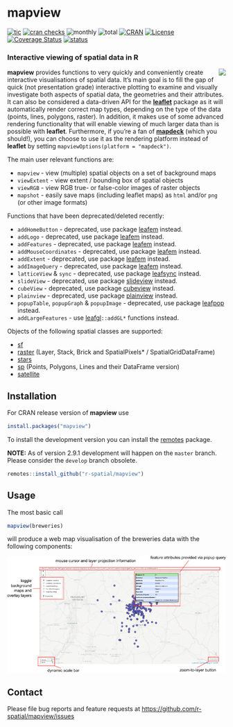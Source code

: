 
# mapview

<!-- badges: start -->
[![tic](https://github.com/r-spatial/mapview/workflows/tic/badge.svg?branch=master)](https://github.com/r-spatial/mapview/actions)
[![cran
checks](https://cranchecks.info/badges/worst/mapview)](https://cran.r-project.org/web/checks/check_results_mapview.html)
![monthly](https://cranlogs.r-pkg.org/badges/mapview)
![total](https://cranlogs.r-pkg.org/badges/grand-total/mapview)
[![CRAN](https://www.r-pkg.org/badges/version/mapview?color=009999)](https://cran.r-project.org/package=mapview)
[![License](https://img.shields.io/badge/license-GPL%20%28%3E=%203%29-lightgrey.svg?style=flat)](https://www.gnu.org/licenses/gpl-3.0.html)
[![Coverage
Status](https://img.shields.io/codecov/c/github/r-spatial/mapview/develop.svg)](https://codecov.io/github/r-spatial/mapview?branch=develop)
[![status](https://tinyverse.netlify.com/badge/mapview)](https://CRAN.R-project.org/package=mapview)
<!-- badges: end -->

### Interactive viewing of spatial data in R

<a href="https://github.com/tim-salabim/mvl"><img align="right" src="https://github.com/tim-salabim/mvl/blob/cstriestohelp/imagery/animated/box_anim.gif?raw=true" /></a>

**mapview** provides functions to very quickly and conveniently create
interactive visualisations of spatial data. It’s main goal is to fill
the gap of quick (not presentation grade) interactive plotting to
examine and visually investigate both aspects of spatial data, the
geometries and their attributes. It can also be considered a data-driven
API for the [**leaflet**](https://cran.r-project.org/package=leaflet)
package as it will automatically render correct map types, depending on
the type of the data (points, lines, polygons, raster). In addition, it
makes use of some advanced rendering functionality that will enable
viewing of much larger data than is possible with **leaflet**.
Furthermore, if you’re a fan of
[**mapdeck**](https://cran.r-project.org/package=mapdeck) (which you
should!), you can choose to use it as the rendering platform instead of
**leaflet** by setting `mapviewOptions(platform = "mapdeck")`.

The main user relevant functions are:

-   `mapview` - view (multiple) spatial objects on a set of background
    maps
-   `viewExtent` - view extent / bounding box of spatial objects
-   `viewRGB` - view RGB true- or false-color images of raster objects
-   `mapshot` - easily save maps (including leaflet maps) as `html`
    and/or `png` (or other image formats)

Functions that have been deprecated/deleted recently:

-   `addHomeButton` - deprecated, use package
    [leafem](https://CRAN.R-project.org/package=leafem) instead.
-   `addLogo` - deprecated, use package
    [leafem](https://CRAN.R-project.org/package=leafem) instead.
-   `addFeatures` - deprecated, use package
    [leafem](https://CRAN.R-project.org/package=leafem) instead.
-   `addMouseCoordinates` - deprecated, use package
    [leafem](https://CRAN.R-project.org/package=leafem) instead.
-   `addExtent` - deprecated, use package
    [leafem](https://CRAN.R-project.org/package=leafem) instead.
-   `addImageQuery` - deprecated, use package
    [leafem](https://CRAN.R-project.org/package=leafem) instead.
-   `latticeView` & `sync` - deprecated, use package
    [leafsync](https://CRAN.R-project.org/package=leafsync) instead.
-   `slideView` - deprecated, use package
    [slideview](https://CRAN.R-project.org/package=slideview) instead.
-   `cubeView` - deprecated, use package
    [cubeview](https://CRAN.R-project.org/package=cubeview) instead.
-   `plainview` - deprecated, use package
    [plainview](https://CRAN.R-project.org/package=plainview) instead.
-   `popupTable`, `popupGraph` & `popupImage` - deprecated, use package
    [leafpop](https://CRAN.R-project.org/package=leafpop) instead.
-   `addLargeFeatures` - use
    [leafgl](https://CRAN.R-project.org/package=leafgl)`::addGL*`
    functions instead.

Objects of the following spatial classes are supported:

-   [sf](https://cran.r-project.org/package=sf)
-   [raster](https://cran.r-project.org/package=raster) (Layer, Stack,
    Brick and SpatialPixels\* / SpatialGridDataFrame)
-   [stars](https://cran.r-project.org/package=stars)
-   [sp](https://cran.r-project.org/package=sp) (Points, Polygons, Lines
    and their DataFrame version)
-   [satellite](https://cran.r-project.org/package=satellite)

## Installation

For CRAN release version of **mapview** use

``` r
install.packages("mapview")
```

To install the development version you can install the
[remotes](https://cran.r-project.org/package=remotes) package.

**NOTE:** As of version 2.9.1 development will happen on the `master`
branch. Please consider the `develop` branch obsolete.

``` r
remotes::install_github("r-spatial/mapview")
```

## Usage

The most basic call

``` r
mapview(breweries)
```

will produce a web map visualisation of the breweries data with the
following components:

![](man/figures/basic_small.png)

## Contact

Please file bug reports and feature requests at
<https://github.com/r-spatial/mapview/issues>
